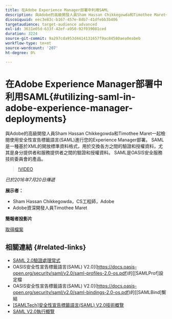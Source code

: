 ```yaml
---
title: 在Adobe Experience Manager部署中利用SAML
description: 與Adobe的高級開發人員Sham Hassan Chikkegowda和Timothee Maret一起檢閱使用安全性宣告標籤語言(SAML)進行您的Experience Manager部署。 SAML是一種基於XML的開放標準資料格式，用於交換各方之間的驗證和授權資料，尤其是身分提供者和服務提供者之間的驗證和授權資料。  SAML是OASIS安全服務技術委員會的產品。
discoiquuid: eec3e83c-b167-457e-8db7-41dfebb3b406
targetaudience: target-audience advanced
exl-id: 3631e05d-633f-42ef-a950-92f039081ced
duration: 3224
source-git-commit: 9a297cda953d4414131657f9ac84580aea0eabeb
workflow-type: tm+mt
source-wordcount: '207'
ht-degree: 0%

---
```


# 在Adobe Experience Manager部署中利用SAML{#utilizing-saml-in-adobe-experience-manager-deployments}

與Adobe的高級開發人員Sham Hassan Chikkegowda和Timothee Maret一起檢閱使用安全性宣告標籤語言(SAML)進行您的Experience Manager部署。 SAML是一種基於XML的開放標準資料格式，用於交換各方之間的驗證和授權資料，尤其是身分提供者和服務提供者之間的驗證和授權資料。  SAML是OASIS安全服務技術委員會的產品。

>[!VIDEO](https://video.tv.adobe.com/v/19299/?quality=9)

*已於2016年7月20日傳遞*

**展示者：**

* Sham Hassan Chikkegowda，CS工程師，Adobe
* Adobe資深開發人員Timothee Maret

**簡報者投影片**

[取得檔案](assets/aem-gems-072016-saml.pdf)

## 相關連結 {#related-links}

* [SAML 2.0驗證處理常式](https://docs.adobe.com/docs/en/aem/6-2/administer/security/saml-2-0-authenticationhandler.html)
* OASIS安全性宣告標籤語言(SAML) V2.0](https://docs.oasis-open.org/security/saml/v2.0/saml-profiles-2.0-os.pdf)的[[SAMLProf]設定檔
* OASIS安全性宣告標籤語言(SAML) V2.0](https://docs.oasis-open.org/security/saml/v2.0/saml-bindings-2.0-os.pdf)的[[SAMLBind]繫結
* [[SAMLTech]安全性宣告標籤語言(SAML) V2.0技術概覽](https://www.oasis-open.org/committees/download.php/27819/sstc-saml-tech-overview-2.0-cd-02.pdf)
* [SAML V2.0執行概覽](https://www.oasis-open.org/committees/download.php/13525/sstc-saml-exec-overview-2.0-cd-01-2col.pdf)
